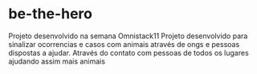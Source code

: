 # be-the-hero
Projeto desenvolvido na semana Omnistack11
Projeto desenvolvido para sinalizar ocorrencias e casos com animais através de ongs e pessoas dispostas a ajudar.
Através do contato com pessoas de todos os lugares ajudando assim mais animais
